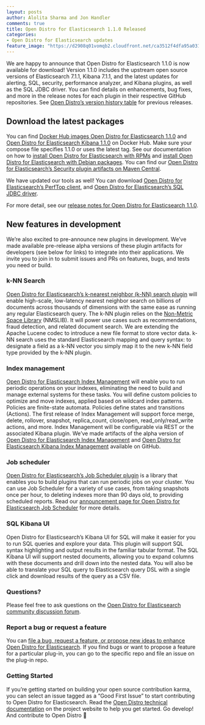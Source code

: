 ```yaml
---
layout: posts
author: Alolita Sharma and Jon Handler
comments: true
title: Open Distro for Elasticsearch 1.1.0 Released
categories:
- Open Distro for Elasticsearch updates
feature_image: "https://d2908q01vomqb2.cloudfront.net/ca3512f4dfa95a03169c5a670a4c91a19b3077b4/2019/03/26/open_disto-elasticsearch-logo-800x400.jpg"
---
```


We are happy to announce that Open Distro for Elasticsearch 1.1.0 is now available for download!
Version 1.1.0 includes the upstream open source versions of Elasticsearch 7.1.1, Kibana 7.1.1, and the latest updates for alerting, SQL, security, performance analyzer, and Kibana plugins, as well as the SQL JDBC driver. You can find details on enhancements, bug fixes, and more in the release notes for each plugin in their respective GitHub repositories. See [Open Distro’s version history table](https://opendistro.github.io/for-elasticsearch-docs/version-history/) for previous releases.

## Download the latest packages

You can find [Docker Hub images Open Distro for Elasticsearch 1.1.0](https://hub.docker.com/r/amazon/opendistro-for-elasticsearch) and [Open Distro for Elasticsearch Kibana 1.1.0](https://hub.docker.com/r/amazon/opendistro-for-elasticsearch-kibana) on Docker Hub. Make sure your compose file specifies 1.1.0 or uses the latest tag. See our documentation on how to [install Open Distro for Elasticsearch with RPMs](https://opendistro.github.io/for-elasticsearch-docs/docs/install/rpm/) and [install Open Distro for Elasticsearch with Debian packages](https://opendistro.github.io/for-elasticsearch-docs/docs/install/deb/). You can find our [Open Distro for Elasticsearch’s Security plugin artifacts on Maven Central](https://mvnrepository.com/artifact/com.amazon.opendistroforelasticsearch).

We have updated our tools as well! You can download [Open Distro for Elasticsearch’s PerfTop client](https://www.npmjs.com/package/@aws/opendistro-for-elasticsearch-perftop), and [Open Distro for Elasticsearch’s SQL JDBC driver](https://d3g5vo6xdbdb9a.cloudfront.net/downloads/elasticsearch-clients/opendistro-sql-jdbc/opendistro-sql-jdbc-0.9.0.0.jar).

For more detail, see our [release notes for Open Distro for Elasticsearch 1.1.0](https://discuss.opendistrocommunity.dev/t/open-distro-for-elasticsearch-1-1-0-rolls-out-check-out-new-features-in-development/1266).

## New features in development

We’re also excited to pre-announce new plugins in development. We’ve made available pre-release alpha versions of these plugin artifacts for developers (see below for links) to integrate into their applications. We invite you to join in to submit issues and PRs on features, bugs, and tests you need or build.

### k-NN Search

[Open Distro for Elasticsearch’s k-nearest neighbor (k-NN) search plugin](https://github.com/opendistro-for-elasticsearch/k-NN) will enable high-scale, low-latency nearest neighbor search on billions of documents across thousands of dimensions with the same ease as running any regular Elasticsearch query. The k-NN plugin relies on the [Non-Metric Space Library](https://github.com/nmslib/nmslib) (NMSLIB). It will power use cases such as recommendations, fraud detection, and related document search. We are extending the Apache Lucene codec to introduce a new file format to store vector data. k-NN search uses the standard Elasticsearch mapping and query syntax: to designate a field as a k-NN vector you simply map it to the new k-NN field type provided by the k-NN plugin.

### Index management

[Open Distro for Elasticsearch Index Management](https://github.com/opendistro-for-elasticsearch/index-management) will enable you to run periodic operations on your indexes, eliminating the need to build and manage external systems for these tasks. You will define custom policies to optimize and move indexes, applied based on wildcard index patterns. Policies are finite-state automata. Policies define states and transitions (Actions). The first release of Index Management will support force merge, delete, rollover, snapshot, replica_count, close/open, read_only/read_write actions, and more. Index Management will be configurable via REST or the associated Kibana plugin. We’ve made artifacts of the alpha version of [Open Distro for Elasticsearch Index Management](https://github.com/opendistro-for-elasticsearch/index-management/releases/tag/alpha-rc1) and [Open Distro for Elasticsearch Kibana Index Management](https://github.com/opendistro-for-elasticsearch/index-management-kibana-plugin/releases/tag/alpha-rc1) available on GitHub.

### Job scheduler

[Open Distro for Elasticsearch’s Job Scheduler plugin](https://discuss.opendistrocommunity.dev/t/open-distro-for-elasticsearch-adds-a-job-scheduler/775) is a library that enables you to build plugins that can run periodic jobs on your cluster. You can use Job Scheduler for a variety of use cases, from taking snapshots once per hour, to deleting indexes more than 90 days old, to providing scheduled reports. Read our [announcement page for Open Distro for Elasticsearch Job Scheduler](https://discuss.opendistrocommunity.dev/t/open-distro-for-elasticsearch-adds-a-job-scheduler/775) for more details.

### SQL Kibana UI

Open Distro for Elasticsearch’s Kibana UI for SQL will make it easier for you to run SQL queries and explore your data. This plugin will support SQL syntax highlighting and output results in the familiar tabular format. The SQL Kibana UI will support nested documents, allowing you to expand columns with these documents and drill down into the nested data. You will also be able to translate your SQL query to Elasticsearch query DSL with a single click and download results of the query as a CSV file.

### Questions?

Please feel free to ask questions on the [Open Distro for Elasticsearch community discussion forum](https://discuss.opendistrocommunity.dev/).

### Report a bug or request a feature

You can [file a bug, request a feature, or propose new ideas to enhance Open Distro for Elasticsearch](https://github.com/opendistro-for-elasticsearch/community/issues). If you find bugs or want to propose a feature for a particular plug-in, you can go to the specific repo and file an issue on the plug-in repo.

### Getting Started

If you’re getting started on building your open source contribution karma, you can select an issue tagged as a “Good First Issue” to start contributing to Open Distro for Elasticsearch. Read the [Open Distro technical documentation](https://opendistro.github.io/for-elasticsearch-docs/docs/install/) on the project website to help you get started.
Go develop! And contribute to Open Distro 🙂

